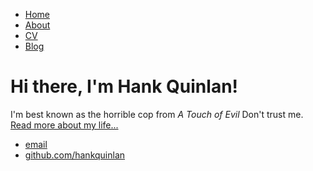 <!DOCTYPE html>
<html>
    <head>
        <title>Hank Quinlan, Horrible Cop</title>
    </head>
    <body>
        <nav>
            <ul>
                <li><a href=" ">Home</a ></li>
                <li><a href="/about">About</a ></li>
                <li><a href="/cv">CV</a ></li>
                <li><a href="/blog">Blog</a ></li>
            </ul>
        </nav>
        <div class="container">
            <div class="blurb">
                <h1>Hi there, I'm Hank Quinlan!</h1>
                <p>I'm best known as the horrible cop from <em>A Touch of Evil</em> Don't trust me. <a href="/about">Read more about my life...</a ></p >
            </div><!-- /.blurb -->
        </div><!-- /.container -->
        <footer>
            <ul>
                <li><a href="mailto:hankquinlanhub@gmail.com">email</a ></li>
                <li><a href="https://github.com/hankquinlan">github.com/hankquinlan</a ></li>
            </ul>
        </footer>
    </body>
</html>
